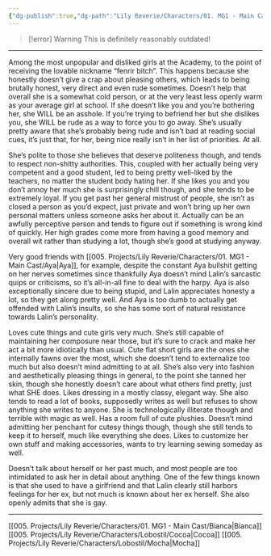 ```yaml
---
{"dg-publish":true,"dg-path":"Lily Reverie/Characters/01. MG1 - Main Cast/Lalin.md","permalink":"/lily-reverie/characters/01-mg-1-main-cast/lalin/","created":"2024-01-20T03:25:47.503-03:00","updated":"2024-01-20T04:50:27.869-03:00"}
---
```


>[!error] Warning
>This is definitely reasonably outdated!

---

Among the most unpopular and disliked girls at the Academy, to the point of receiving the lovable nickname “fenrir bitch”. This happens because she honestly doesn’t give a crap about pleasing others, which leads to being brutally honest, very direct and even rude sometimes. Doesn’t help that overall she is a somewhat cold person, or at the very least less openly warm as your average girl at school. If she doesn’t like you and you’re bothering her, she WILL be an asshole. If you’re trying to befriend her but she dislikes you, she WILL be rude as a way to force you to go away. She’s usually pretty aware that she’s probably being rude and isn’t bad at reading social cues, it’s just that, for her, being nice really isn’t in her list of priorities. At all.

She’s polite to those she believes that deserve politeness though, and tends to respect non-shitty authorities. This, coupled with her actually being very competent and a good student, led to being pretty well-liked by the teachers, no matter the student body hating her. If she likes you and you don’t annoy her much she is surprisingly chill though, and she tends to be extremely loyal. If you get past her general mistrust of people, she isn’t as closed a person as you’d expect, just private and won’t bring up her own personal matters unless someone asks her about it. Actually can be an awfully perceptive person and tends to figure out if something is wrong kind of quickly. Her high grades come more from having a good memory and overall wit rather than studying a lot, though she’s good at studying anyway.

Very good friends with [[005. Projects/Lily Reverie/Characters/01. MG1 - Main Cast/Aya\|Aya]], for example, despite the constant Aya bullshit getting on her nerves sometimes since thankfully Aya doesn’t mind Lalin’s sarcastic quips or criticisms, so it’s all-in-all fine to deal with the harpy. Aya is also exceptionally sincere due to being stupid, and Lalin appreciates honesty a lot, so they get along pretty well. And Aya is too dumb to actually get offended with Lalin’s insults, so she has some sort of natural resistance towards Lalin’s personality.

Loves cute things and cute girls very much. She’s still capable of maintaining her composure near those, but it’s sure to crack and make her act a bit more idiotically than usual. Cute flat short girls are the ones she internally fawns over the most, which she doesn’t tend to externalize too much but also doesn’t mind admitting to at all. She’s also very into fashion and aesthetically pleasing things in general, to the point she tanned her skin, though she honestly doesn’t care about what others find pretty, just what SHE does. Likes dressing in a mostly classy, elegant way. She also tends to read a lot of books, supposedly writes as well but refuses to show anything she writes to anyone. She is technologically illiterate though and terrible with magic as well. Has a room full of cute plushies. Doesn’t mind admitting her penchant for cutesy things though, though she still tends to keep it to herself, much like everything she does. Likes to customize her own stuff and making accessories, wants to try learning sewing someday as well.

Doesn’t talk about herself or her past much, and most people are too intimidated to ask her in detail about anything. One of the few things known is that she used to have a girlfriend and that Lalin clearly still harbors feelings for her ex, but not much is known about her ex herself. She also openly admits that she is gay.

---

[[005. Projects/Lily Reverie/Characters/01. MG1 - Main Cast/Bianca\|Bianca]]
[[005. Projects/Lily Reverie/Characters/Lobostil/Cocoa\|Cocoa]]
[[005. Projects/Lily Reverie/Characters/Lobostil/Mocha\|Mocha]]

